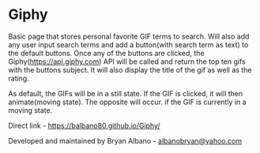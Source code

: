 # Giphy

Basic page that stores personal favorite GIF terms to search.  Will also add any user input search terms and add a button(with search term as text)
to the default buttons.  Once any of the buttons are clicked, the Giphy(https://api.giphy.com) API will be called and return the top ten gifs with the 
buttons subject.  It will also display the title of the gif as well as the rating.  

As default, the GIFs will be in a still state.  If the GIF is clicked, it will then animate(moving state).  The opposite will occur. if the GIF is 
currently in a moving state.

Direct link - https://balbano80.github.io/Giphy/

Developed and maintained by Bryan Albano - albanobryan@yahoo.com
